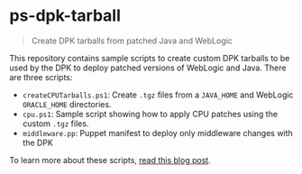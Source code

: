 # ps-dpk-tarball

> Create DPK tarballs from patched Java and WebLogic

This repository contains sample scripts to create custom DPK tarballs to be used by the DPK to deploy patched versions of WebLogic and Java. There are three scripts: 

* `createCPUTarballs.ps1`: Create `.tgz` files from a `JAVA_HOME` and WebLogic `ORACLE_HOME` directories. 
* `cpu.ps1`: Sample script showing how to apply CPU patches using the custom `.tgz` files.
* `middleware.pp`: Puppet manifest to deploy only middleware changes with the DPK

To learn more about these scripts, [read this blog post](http://psadmin.io/2017/05/02/apply-cpu-patches-with-deployment-packages/).
